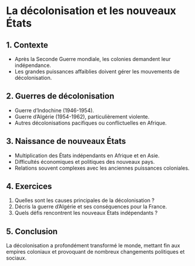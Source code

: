 # La décolonisation et les nouveaux États

## 1. Contexte
- Après la Seconde Guerre mondiale, les colonies demandent leur indépendance.
- Les grandes puissances affaiblies doivent gérer les mouvements de décolonisation.

## 2. Guerres de décolonisation
- Guerre d’Indochine (1946-1954).
- Guerre d’Algérie (1954-1962), particulièrement violente.
- Autres décolonisations pacifiques ou conflictuelles en Afrique.

## 3. Naissance de nouveaux États
- Multiplication des États indépendants en Afrique et en Asie.
- Difficultés économiques et politiques des nouveaux pays.
- Relations souvent complexes avec les anciennes puissances coloniales.

## 4. Exercices
1. Quelles sont les causes principales de la décolonisation ?
2. Décris la guerre d’Algérie et ses conséquences pour la France.
3. Quels défis rencontrent les nouveaux États indépendants ?

## 5. Conclusion
La décolonisation a profondément transformé le monde, mettant fin aux empires coloniaux et provoquant de nombreux changements politiques et sociaux.
